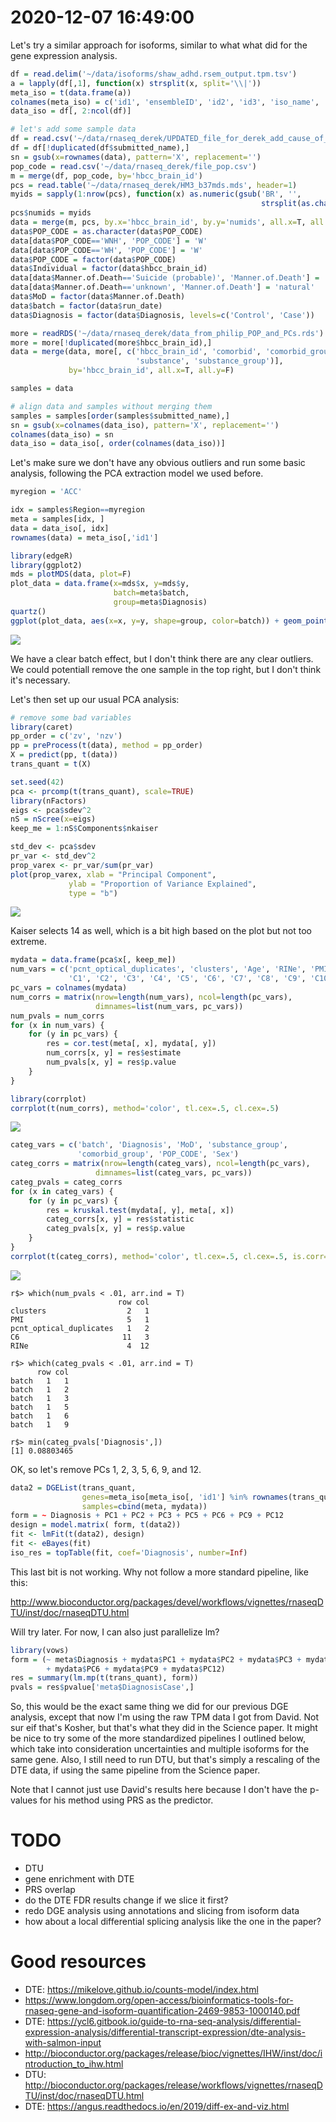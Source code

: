 # 2020-12-07 16:49:00

Let's try a similar approach for isoforms, similar to what what did for the gene
expression analysis.

```r
df = read.delim('~/data/isoforms/shaw_adhd.rsem_output.tpm.tsv')
a = lapply(df[,1], function(x) strsplit(x, split='\\|'))
meta_iso = t(data.frame(a))
colnames(meta_iso) = c('id1', 'ensembleID', 'id2', 'id3', 'iso_name', 'hgnb_symbol','id4', 'read_type')
data_iso = df[, 2:ncol(df)] 

# let's add some sample data
df = read.csv('~/data/rnaseq_derek/UPDATED_file_for_derek_add_cause_of_death.csv')
df = df[!duplicated(df$submitted_name),]
sn = gsub(x=rownames(data), pattern='X', replacement='')
pop_code = read.csv('~/data/rnaseq_derek/file_pop.csv')
m = merge(df, pop_code, by='hbcc_brain_id')
pcs = read.table('~/data/rnaseq_derek/HM3_b37mds.mds', header=1)
myids = sapply(1:nrow(pcs), function(x) as.numeric(gsub('BR', '',
                                                        strsplit(as.character(pcs[x,'IID']), '_')[[1]][1])))
pcs$numids = myids
data = merge(m, pcs, by.x='hbcc_brain_id', by.y='numids', all.x=T, all.y=F)
data$POP_CODE = as.character(data$POP_CODE)
data[data$POP_CODE=='WNH', 'POP_CODE'] = 'W'
data[data$POP_CODE=='WH', 'POP_CODE'] = 'W'
data$POP_CODE = factor(data$POP_CODE)
data$Individual = factor(data$hbcc_brain_id)
data[data$Manner.of.Death=='Suicide (probable)', 'Manner.of.Death'] = 'Suicide'
data[data$Manner.of.Death=='unknown', 'Manner.of.Death'] = 'natural'
data$MoD = factor(data$Manner.of.Death)
data$batch = factor(data$run_date)
data$Diagnosis = factor(data$Diagnosis, levels=c('Control', 'Case'))

more = readRDS('~/data/rnaseq_derek/data_from_philip_POP_and_PCs.rds')
more = more[!duplicated(more$hbcc_brain_id),]
data = merge(data, more[, c('hbcc_brain_id', 'comorbid', 'comorbid_group',
                            'substance', 'substance_group')],
             by='hbcc_brain_id', all.x=T, all.y=F)

samples = data

# align data and samples without merging them
samples = samples[order(samples$submitted_name),]
sn = gsub(x=colnames(data_iso), pattern='X', replacement='')
colnames(data_iso) = sn
data_iso = data_iso[, order(colnames(data_iso))]
```

Let's make sure we don't have any obvious outliers and run some basic analysis,
following the PCA extraction model we used before.

```r
myregion = 'ACC'

idx = samples$Region==myregion
meta = samples[idx, ]
data = data_iso[, idx]
rownames(data) = meta_iso[,'id1']

library(edgeR)
library(ggplot2)
mds = plotMDS(data, plot=F)
plot_data = data.frame(x=mds$x, y=mds$y,
                       batch=meta$batch,
                       group=meta$Diagnosis)
quartz()
ggplot(plot_data, aes(x=x, y=y, shape=group, color=batch)) + geom_point()
```

![](images/2020-12-08-07-28-29.png)

We have a clear batch effect, but I don't think there are any clear outliers. We
could potentiall remove the one sample in the top right, but I don't think it's
necessary.

Let's then set up our usual PCA analysis:

```r
# remove some bad variables
library(caret)
pp_order = c('zv', 'nzv')
pp = preProcess(t(data), method = pp_order)
X = predict(pp, t(data))
trans_quant = t(X)

set.seed(42)
pca <- prcomp(t(trans_quant), scale=TRUE)
library(nFactors)
eigs <- pca$sdev^2
nS = nScree(x=eigs)
keep_me = 1:nS$Components$nkaiser

std_dev <- pca$sdev
pr_var <- std_dev^2
prop_varex <- pr_var/sum(pr_var)
plot(prop_varex, xlab = "Principal Component",
             ylab = "Proportion of Variance Explained",
             type = "b")
```

![](images/2020-12-08-09-46-56.png)

Kaiser selects 14 as well, which is a bit high based on the plot but not too
extreme.

```r
mydata = data.frame(pca$x[, keep_me])
num_vars = c('pcnt_optical_duplicates', 'clusters', 'Age', 'RINe', 'PMI',
             'C1', 'C2', 'C3', 'C4', 'C5', 'C6', 'C7', 'C8', 'C9', 'C10')
pc_vars = colnames(mydata)
num_corrs = matrix(nrow=length(num_vars), ncol=length(pc_vars),
                   dimnames=list(num_vars, pc_vars))
num_pvals = num_corrs
for (x in num_vars) {
    for (y in pc_vars) {
        res = cor.test(meta[, x], mydata[, y])
        num_corrs[x, y] = res$estimate
        num_pvals[x, y] = res$p.value
    }
}

library(corrplot)
corrplot(t(num_corrs), method='color', tl.cex=.5, cl.cex=.5)
```

![](images/2020-12-08-09-49-40.png)

```r
categ_vars = c('batch', 'Diagnosis', 'MoD', 'substance_group',
               'comorbid_group', 'POP_CODE', 'Sex')
categ_corrs = matrix(nrow=length(categ_vars), ncol=length(pc_vars),
                   dimnames=list(categ_vars, pc_vars))
categ_pvals = categ_corrs
for (x in categ_vars) {
    for (y in pc_vars) {
        res = kruskal.test(mydata[, y], meta[, x])
        categ_corrs[x, y] = res$statistic
        categ_pvals[x, y] = res$p.value
    }
}
corrplot(t(categ_corrs), method='color', tl.cex=.5, cl.cex=.5, is.corr=F)
```

![](images/2020-12-08-10-01-24.png)

```
r$> which(num_pvals < .01, arr.ind = T)                               
                        row col
clusters                  2   1
PMI                       5   1
pcnt_optical_duplicates   1   2
C6                       11   3
RINe                      4  12

r$> which(categ_pvals < .01, arr.ind = T)                             
      row col
batch   1   1
batch   1   2
batch   1   3
batch   1   5
batch   1   6
batch   1   9

r$> min(categ_pvals['Diagnosis',])                                                 
[1] 0.08803465
```

OK, so let's remove PCs 1, 2, 3, 5, 6, 9, and 12.

```r
data2 = DGEList(trans_quant,
                genes=meta_iso[meta_iso[, 'id1'] %in% rownames(trans_quant),],
                samples=cbind(meta, mydata))
form = ~ Diagnosis + PC1 + PC2 + PC3 + PC5 + PC6 + PC9 + PC12
design = model.matrix( form, t(data2))
fit <- lmFit(t(data2), design)
fit <- eBayes(fit)
iso_res = topTable(fit, coef='Diagnosis', number=Inf)
```

This last bit is not working. Why not follow a more standard pipeline, like
this:

http://www.bioconductor.org/packages/devel/workflows/vignettes/rnaseqDTU/inst/doc/rnaseqDTU.html

Will try later. For now, I can also just parallelize lm?

```r
library(vows)
form = (~ meta$Diagnosis + mydata$PC1 + mydata$PC2 + mydata$PC3 + mydata$PC5
        + mydata$PC6 + mydata$PC9 + mydata$PC12)
res = summary(lm.mp(t(trans_quant), form))
pvals = res$pvalue['meta$DiagnosisCase',]
```

So, this would be the exact same thing we did for our previous DGE analysis,
except that now I'm using the raw TPM data I got from David. Not sur eif that's
Kosher, but that's what they did in the Science paper. It might be nice to try
some of the more standardized pipelines I outlined below, which take into
consideration uncertainties and multiple isoforms for the same gene. Also, I
still need to run DTU, but that's simply a rescaling of the DTE data, if using
the same pipeline from the Science paper.

Note that I cannot just use David's results here because I don't have the
p-values for his method using PRS as the predictor.


# TODO
 * DTU
 * gene enrichment with DTE
 * PRS overlap
 * do the DTE FDR results change if we slice it first?
 * redo DGE analysis using annotations and slicing from isoform data
 * how about a local differential splicing analysis like the one in the paper?


# Good resources
 * DTE: https://mikelove.github.io/counts-model/index.html
 * https://www.longdom.org/open-access/bioinformatics-tools-for-rnaseq-gene-and-isoform-quantification-2469-9853-1000140.pdf
 * DTE: https://ycl6.gitbook.io/guide-to-rna-seq-analysis/differential-expression-analysis/differential-transcript-expression/dte-analysis-with-salmon-input
 * http://bioconductor.org/packages/release/bioc/vignettes/IHW/inst/doc/introduction_to_ihw.html
 * DTU: http://bioconductor.org/packages/release/workflows/vignettes/rnaseqDTU/inst/doc/rnaseqDTU.html
 * DTE: https://angus.readthedocs.io/en/2019/diff-ex-and-viz.html